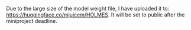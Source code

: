 Due to the large size of the model weight file, I have uploaded it to: https://huggingface.co/mjuicem/HOLMES. It will be set to public after the miniproject deadline.